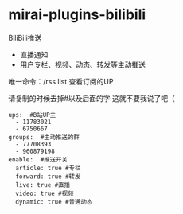 # mirai-plugins-bilibili

BiliBili推送

- 直播通知
- 用户专栏、视频、动态、转发等主动推送

唯一命令：/rss list 查看订阅的UP

~~请复制的时候去掉#以及后面的字~~ 这就不要我说了吧（

```
ups:  #B站UP主
  - 11783021
  - 6750667
groups:  #主动推送的群
  - 77708393
  - 960879198
enable:  #推送开关
  article: true #专栏
  forward: true #转发
  live: true #直播
  video: true #视频
  dynamic: true #普通动态
```

